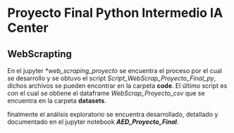 # Proyecto Final Python Intermedio IA Center

## WebScrapting
En el jupyter **web_scraping_proyecto* se encuentra el proceso por el cual se desarrollo y se obtuvo el script *Script_WebScrap_Proyecto_Final_py*, dichos archivos se pueden encontrar en la carpeta **code**. El último script es con el cual se obtiene el dataframe *WebScrap_Proyecto_csv* que se encuentra en la carpeta **datasets**.

finalmente el análisis exploratorio se encuentra desarrollado, detallado y documentado en el jupyter notebook ***AED_Proyecto_Final***.
